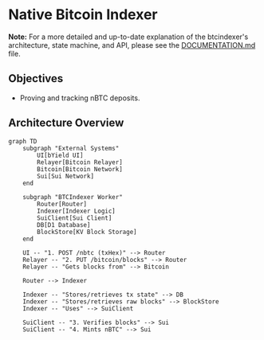 # Native Bitcoin Indexer

**Note:** For a more detailed and up-to-date explanation of the btcindexer's architecture, state machine, and API, please see the [DOCUMENTATION.md](./DOCUMENTATION.md) file.

## Objectives

- Proving and tracking nBTC deposits.

## Architecture Overview

```mermaid
graph TD
    subgraph "External Systems"
        UI[bYield UI]
        Relayer[Bitcoin Relayer]
        Bitcoin[Bitcoin Network]
        Sui[Sui Network]
    end

    subgraph "BTCIndexer Worker"
        Router[Router]
        Indexer[Indexer Logic]
        SuiClient[Sui Client]
        DB[D1 Database]
        BlockStore[KV Block Storage]
    end

    UI -- "1. POST /nbtc (txHex)" --> Router
    Relayer -- "2. PUT /bitcoin/blocks" --> Router
    Relayer -- "Gets blocks from" --> Bitcoin

    Router --> Indexer

    Indexer -- "Stores/retrieves tx state" --> DB
    Indexer -- "Stores/retrieves raw blocks" --> BlockStore
    Indexer -- "Uses" --> SuiClient

    SuiClient -- "3. Verifies blocks" --> Sui
    SuiClient -- "4. Mints nBTC" --> Sui
```